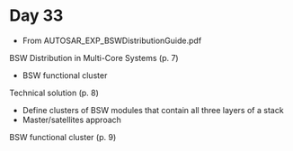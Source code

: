 # Day 33

* From AUTOSAR\_EXP\_BSWDistributionGuide.pdf

BSW Distribution in Multi-Core Systems (p. 7)
* BSW functional cluster

Technical solution (p. 8)
* Define clusters of BSW modules that contain all three layers of a stack
* Master/satellites approach

BSW functional cluster (p. 9)
